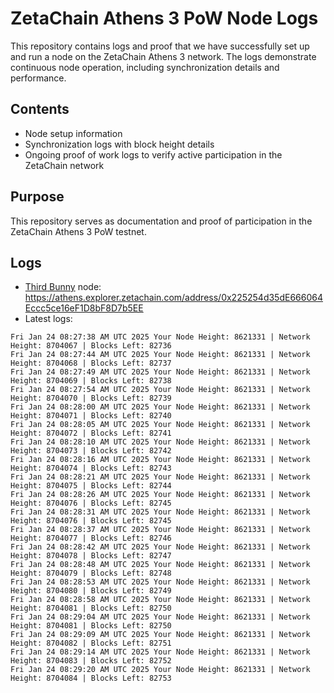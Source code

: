# ZetaChain Athens 3 PoW Node Logs
This repository contains logs and proof that we have successfully set up and run a node on the ZetaChain Athens 3 network. The logs demonstrate continuous node operation, including synchronization details and performance.

## Contents
- Node setup information
- Synchronization logs with block height details
- Ongoing proof of work logs to verify active participation in the ZetaChain network

## Purpose
This repository serves as documentation and proof of participation in the ZetaChain Athens 3 PoW testnet.

## Logs

- [Third Bunny](https://thirdbunny.xyz/) node: https://athens.explorer.zetachain.com/address/0x225254d35dE666064Eccc5ce16eF1D8bF8D7b5EE
- Latest logs:
```
Fri Jan 24 08:27:38 AM UTC 2025 Your Node Height: 8621331 | Network Height: 8704067 | Blocks Left: 82736
Fri Jan 24 08:27:44 AM UTC 2025 Your Node Height: 8621331 | Network Height: 8704068 | Blocks Left: 82737
Fri Jan 24 08:27:49 AM UTC 2025 Your Node Height: 8621331 | Network Height: 8704069 | Blocks Left: 82738
Fri Jan 24 08:27:54 AM UTC 2025 Your Node Height: 8621331 | Network Height: 8704070 | Blocks Left: 82739
Fri Jan 24 08:28:00 AM UTC 2025 Your Node Height: 8621331 | Network Height: 8704071 | Blocks Left: 82740
Fri Jan 24 08:28:05 AM UTC 2025 Your Node Height: 8621331 | Network Height: 8704072 | Blocks Left: 82741
Fri Jan 24 08:28:10 AM UTC 2025 Your Node Height: 8621331 | Network Height: 8704073 | Blocks Left: 82742
Fri Jan 24 08:28:16 AM UTC 2025 Your Node Height: 8621331 | Network Height: 8704074 | Blocks Left: 82743
Fri Jan 24 08:28:21 AM UTC 2025 Your Node Height: 8621331 | Network Height: 8704075 | Blocks Left: 82744
Fri Jan 24 08:28:26 AM UTC 2025 Your Node Height: 8621331 | Network Height: 8704076 | Blocks Left: 82745
Fri Jan 24 08:28:31 AM UTC 2025 Your Node Height: 8621331 | Network Height: 8704076 | Blocks Left: 82745
Fri Jan 24 08:28:37 AM UTC 2025 Your Node Height: 8621331 | Network Height: 8704077 | Blocks Left: 82746
Fri Jan 24 08:28:42 AM UTC 2025 Your Node Height: 8621331 | Network Height: 8704078 | Blocks Left: 82747
Fri Jan 24 08:28:48 AM UTC 2025 Your Node Height: 8621331 | Network Height: 8704079 | Blocks Left: 82748
Fri Jan 24 08:28:53 AM UTC 2025 Your Node Height: 8621331 | Network Height: 8704080 | Blocks Left: 82749
Fri Jan 24 08:28:58 AM UTC 2025 Your Node Height: 8621331 | Network Height: 8704081 | Blocks Left: 82750
Fri Jan 24 08:29:04 AM UTC 2025 Your Node Height: 8621331 | Network Height: 8704081 | Blocks Left: 82750
Fri Jan 24 08:29:09 AM UTC 2025 Your Node Height: 8621331 | Network Height: 8704082 | Blocks Left: 82751
Fri Jan 24 08:29:14 AM UTC 2025 Your Node Height: 8621331 | Network Height: 8704083 | Blocks Left: 82752
Fri Jan 24 08:29:20 AM UTC 2025 Your Node Height: 8621331 | Network Height: 8704084 | Blocks Left: 82753
```
